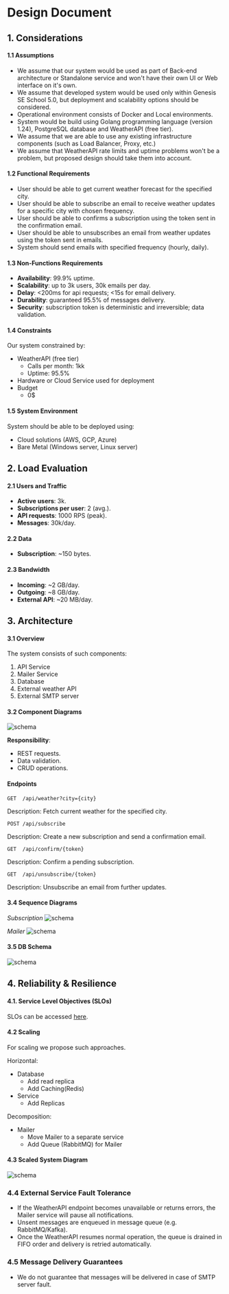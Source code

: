 # Design Document

## 1. Considerations

#### 1.1 Assumptions

- We assume that our system would be used as part of Back-end architecture or Standalone service and won't have their own UI or Web interface on it's own.
- We assume that developed system would be used only within Genesis SE School 5.0, but deployment and scalability options should be considered.
- Operational environment consists of Docker and Local environments.
- System would be build using Golang programming language (version 1.24), PostgreSQL database and WeatherAPI (free tier).
- We assume that we are able to use any existing infrastructure components (such as Load Balancer, Proxy, etc.)
- We assume that WeatherAPI rate limits and uptime problems won't be a problem, but proposed design should take them into account.

#### 1.2 Functional Requirements

- User should be able to get current weather forecast for the specified city.
- User should be able to subscribe an email to receive weather updates for a specific city with chosen frequency.
- User should be able to confirms a subscription using the token sent in the confirmation email.
- User should be able to unsubscribes an email from weather updates using the token sent in emails.
- System should send emails with specified frequency (hourly, daily).

#### 1.3 Non-Functions Requirements

- **Availability**: 99.9% uptime.
- **Scalability**: up to 3k users, 30k emails per day.
- **Delay**: <200ms for api requests; <15s for email delivery.
- **Durability**: guaranteed 95.5% of messages delivery.
- **Security**: subscription token is deterministic and irreversible; data validation.

#### 1.4 Constraints

Our system constrained by:
- WeatherAPI (free tier)
  - Calls per month: 1kk
  - Uptime: 95.5%
- Hardware or Cloud Service used for deployment
- Budget
  - 0$

#### 1.5 System Environment

System should be able to be deployed using:
- Cloud solutions (AWS, GCP, Azure)
- Bare Metal (Windows server, Linux server)

## 2. Load Evaluation

#### 2.1 Users and Traffic

- **Active users**: 3k.
- **Subscriptions per user**: 2 (avg.).
- **API requests**: 1000 RPS (peak).
- **Messages**: 30k/day.

#### 2.2 Data

- **Subscription**: ~150 bytes.

#### 2.3 Bandwidth

- **Incoming**: ~2 GB/day.
- **Outgoing**: ~8 GB/day.
- **External API**: ~20 MB/day.

## 3. Architecture

#### 3.1 Overview

The system consists of such components:
1. API Service
2. Mailer Service
3. Database
4. External weather API
5. External SMTP server

#### 3.2 Component Diagrams

![schema](../images/system-architecture.png)

**Responsibility**:
- REST requests.
- Data validation.
- CRUD operations.

#### Endpoints
```
GET  /api/weather?city={city}
```
Description: Fetch current weather for the specified city.

```
POST /api/subscribe
```
Description: Create a new subscription and send a confirmation email.

```
GET  /api/confirm/{token}
```
Description: Confirm a pending subscription.

```
GET  /api/unsubscribe/{token}
```
Description: Unsubscribe an email from further updates.

#### 3.4 Sequence Diagrams

_Subscription_
![schema](../images/subscription-sequence.png)

_Mailer_
![schema](../images/email-sequence.png)

#### 3.5 DB Schema

![schema](../images/db-schema.png)

## 4. Reliability & Resilience

#### 4.1. Service Level Objectives (SLOs)

SLOs can be accessed [here](./slo.sdd.yaml).

#### 4.2 Scaling

For scaling we propose such approaches.

Horizontal:
- Database
  - Add read replica
  - Add Caching(Redis)
- Service
  - Add Replicas

Decomposition:
- Mailer
  - Move Mailer to a separate service
  - Add Queue (RabbitMQ) for Mailer

#### 4.3 Scaled System Diagram

![schema](../images/scaled-architecture.png)

### 4.4 External Service Fault Tolerance

- If the WeatherAPI endpoint becomes unavailable or returns errors, the Mailer service will pause all notifications.
- Unsent messages are enqueued in message queue (e.g. RabbitMQ/Kafka).
- Once the WeatherAPI resumes normal operation, the queue is drained in FIFO order and delivery is retried automatically.

### 4.5 Message Delivery Guarantees
- We do not guarantee that messages will be delivered in case of SMTP server fault.